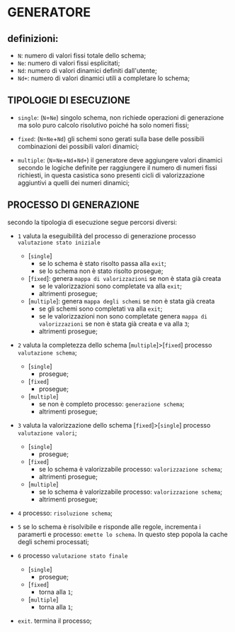 # GENERATORE

## definizioni:

- `N`: numero di valori fissi totale dello schema;
- `Ne`: numero di valori fissi esplicitati;
- `Nd`: numero di valori dinamici definiti dall'utente;
- `Nd+`: numero di valori dinamici utili a completare lo schema;


## TIPOLOGIE DI ESECUZIONE

- `single`: (`N`=`Ne`) singolo schema, non richiede operazioni di generazione ma solo puro
  calcolo risolutivo poiché ha solo nomeri fissi;

- `fixed`: (`N`=`Ne`+`Nd`) gli schemi sono gerati sulla base delle possibili combinazioni dei
  possibili valori dinamici;

- `multiple`: (`N`=`Ne`+`Nd`+`Nd+`) il generatore deve aggiungere valori dinamici secondo le
  logiche definite per raggiungere il numero di numeri fissi richiesti, in
  questa casistica sono presenti cicli di valorizzazione aggiuntivi a
  quelli dei numeri dinamici;
  

## PROCESSO DI GENERAZIONE

secondo la tipologia di esecuzione segue percorsi diversi:

- `1` valuta la eseguibilità del processo di generazione processo `valutazione stato iniziale`
  - [`single`]
    - se lo schema è stato risolto passa alla `exit`;
    - se lo schema non è stato risolto prosegue;
  - [`fixed`]: genera `mappa di valorizzazioni` se non è stata già creata
    - se le valorizzazioni sono completate va alla `exit`;
    - altrimenti prosegue;
  - [`multiple`]: genera `mappa degli schemi` se non è stata già creata
    - se gli schemi sono completati va alla `exit`;
    - se le valorizzazioni non sono completate genera `mappa di valorizzazioni` se non è 
      stata già creata e va alla `3`;
    - altrimenti prosegue;

- `2` valuta la completezza dello schema [`multiple`]>[`fixed`] processo `valutazione schema`;
  - [`single`]
    - prosegue;
  - [`fixed`]
    - prosegue;
  - [`multiple`]
    - se non è completo processo: `generazione schema`;
    - altrimenti prosegue;

- `3` valuta la valorizzazione dello schema [`fixed`]>[`single`] processo `valutazione valori`;
  - [`single`]
    - prosegue;
  - [`fixed`]
    - se lo schema è valorizzabile processo: `valorizzazione schema`;
    - altrimenti prosegue;
  - [`multiple`]
    - se lo schema è valorizzabile processo: `valorizzazione schema`;
    - altrimenti prosegue;

- `4` processo: `risoluzione schema`;

- `5` se lo schema è risolvibile e risponde alle regole, incrementa i paramerti e processo: `emette lo schema`.
  In questo step popola la cache degli schemi processati; 

- `6` processo `valutazione stato finale`
  - [`single`]
    - prosegue;
  - [`fixed`]
    - torna alla `1`;
  - [`multiple`]
    - torna alla `1`;

- `exit`. termina il processo;

